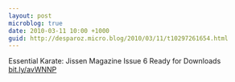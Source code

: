 ```yaml
---
layout: post
microblog: true
date: 2010-03-11 10:00 +1000
guid: http://desparoz.micro.blog/2010/03/11/t10297261654.html
---
```

Essential Karate: Jissen Magazine Issue 6 Ready for Downloads [bit.ly/avWNNP](http://bit.ly/avWNNP)
